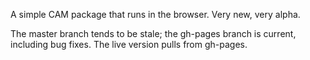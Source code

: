 A simple CAM package that runs in the browser. Very new, very alpha.

The master branch tends to be stale; the gh-pages branch is current, including bug fixes. The live version pulls from gh-pages.

